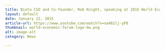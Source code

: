 ```yaml
---
title: Biota CSO and Co-founder, Rob Knight, speaking at 2015 World Economic Forum in Davos
layout: default
date: January 22, 2015
article-url: https://www.youtube.com/watch?v=oa461lj-yP8
thumbnail: world-economic-forum-logo-bw.png
alt: image-alt
category: News

---
```

